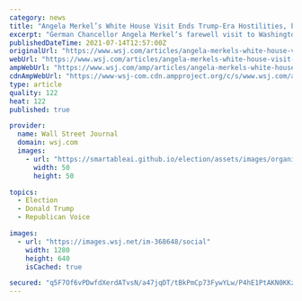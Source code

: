 ```yaml
---
category: news
title: "Angela Merkel’s White House Visit Ends Trump-Era Hostilities, but Trans-Atlantic Drift Continues"
excerpt: "German Chancellor Angela Merkel’s farewell visit to Washington this week will broadcast a new, friendlier tone between the U.S. and Europe after the acrimony of the Trump era but will likely do little to reverse the long-term divergence of interests in the countries’ relationship."
publishedDateTime: 2021-07-14T12:57:00Z
originalUrl: "https://www.wsj.com/articles/angela-merkels-white-house-visit-ends-trump-era-hostilities-but-trans-atlantic-drift-continues-11626271040"
webUrl: "https://www.wsj.com/articles/angela-merkels-white-house-visit-ends-trump-era-hostilities-but-trans-atlantic-drift-continues-11626271040"
ampWebUrl: "https://www.wsj.com/amp/articles/angela-merkels-white-house-visit-ends-trump-era-hostilities-but-trans-atlantic-drift-continues-11626271040"
cdnAmpWebUrl: "https://www-wsj-com.cdn.ampproject.org/c/s/www.wsj.com/amp/articles/angela-merkels-white-house-visit-ends-trump-era-hostilities-but-trans-atlantic-drift-continues-11626271040"
type: article
quality: 122
heat: 122
published: true

provider:
  name: Wall Street Journal
  domain: wsj.com
  images:
    - url: "https://smartableai.github.io/election/assets/images/organizations/wsj.com-50x50.jpg"
      width: 50
      height: 50

topics:
  - Election
  - Donald Trump
  - Republican Voice

images:
  - url: "https://images.wsj.net/im-368648/social"
    width: 1280
    height: 640
    isCached: true

secured: "q5F7Of6vPDwfdXerdATvsN/a47jqDT/tBkPmCp73FywYLw/P4hE1PtAKN0KKzmthsZqXQhMn9UHRzrwdb5kR95b7XgGM4CWEigWf2xB5q3oOJpKIxT+ta7OAjWNXPSq+EWHMnstb6OEErJoFw8/c/UbL+/BpAmp0UidkwvLlzbXPbCnI1Mtgut+iocB5VfAp4hs2oZrrKzcDUR8JYZRtDWm1YOxv9jIqOzP2BkVvegsshpKF0YWzoJ4VlOx6IGnotecDyMXqIFjH6+y/xBNaBVajeHl9C/lzHzFORDrEIiGtbWu32CPRREd3FDUPavjZMGu7pIhH/1NlMUcZ2dGJInUVQ/oFgHN+9B1UniLP0pA=;UOG2/9QJ7b8oafeOLELmLQ=="
---
```


